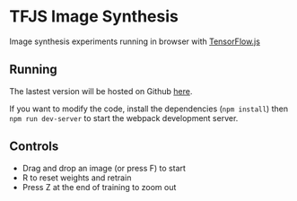 # TFJS Image Synthesis

Image synthesis experiments running in browser with [TensorFlow.js](https://www.tensorflow.org/js)

## Running
The lastest version will be hosted on Github [here](https://parameterized.github.io/tfjs-image-synthesis).

If you want to modify the code, install the dependencies (`npm install`) then `npm run dev-server` to start the webpack development server.

## Controls
- Drag and drop an image (or press F) to start
- R to reset weights and retrain
- Press Z at the end of training to zoom out
